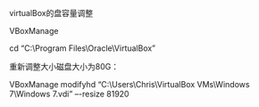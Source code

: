 virtualBox的盘容量调整

VBoxManage

cd “C:\Program Files\Oracle\VirtualBox”


重新调整大小磁盘大小为80G：

VBoxManage modifyhd “C:\Users\Chris\VirtualBox VMs\Windows 7\Windows 7.vdi” –-resize 81920